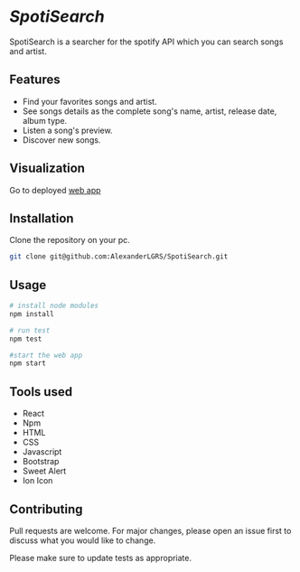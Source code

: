 # _SpotiSearch_

SpotiSearch is a searcher for the spotify API which you can search songs and artist.

## Features

- Find your favorites songs and artist.
- See songs details as the complete song's name, artist, release date, album type.
- Listen a song's preview.
- Discover new songs.

## Visualization

Go to deployed [web app](https://alexanderlgrs.github.io/SpotiSearch/)

## Installation

Clone the repository on your pc.

```bash
git clone git@github.com:AlexanderLGRS/SpotiSearch.git
```

## Usage

```bash
# install node modules
npm install

# run test
npm test

#start the web app
npm start
```

## Tools used
- React
- Npm
- HTML
- CSS
- Javascript
- Bootstrap
- Sweet Alert
- Ion Icon

## Contributing

Pull requests are welcome. For major changes, please open an issue first to discuss what you would like to change.

Please make sure to update tests as appropriate.
